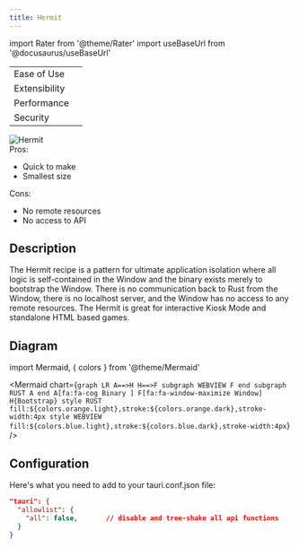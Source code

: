 ```yaml
---
title: Hermit
---
```


import Rater from '@theme/Rater'
import useBaseUrl from '@docusaurus/useBaseUrl'

<div className="row">
  <div className="col col--4">
    <table>
      <tr>
        <td>Ease of Use</td>
        <td><Rater value="5"/></td>
      </tr>
      <tr>
        <td>Extensibility</td>
        <td><Rater value="0"/></td>
      </tr>
      <tr>
        <td>Performance</td>
        <td><Rater value="5"/></td>
      </tr>
      <tr>
        <td>Security</td>
        <td><Rater value="5"/></td>
      </tr>
    </table>
  </div>
  <div className="col col--4 pattern-logo">
    <img src={useBaseUrl('img/recipes/Hermit.svg')} alt="Hermit" />
  </div>
    <div className="col col--4">
    Pros:
    <ul>
      <li>Quick to make</li>
      <li>Smallest size</li>
    </ul>
    Cons:
    <ul>
      <li>No remote resources</li>
      <li>No access to API</li>
    </ul>
  </div>
</div>

## Description

The Hermit recipe is a pattern for ultimate application isolation where all logic is self-contained in the Window and the binary exists merely to bootstrap the Window. There is no communication back to Rust from the Window, there is no localhost server, and the Window has no access to any remote resources. The Hermit is great for interactive Kiosk Mode and standalone HTML based games.

## Diagram

import Mermaid, { colors } from '@theme/Mermaid'

<!-- prettier-ignore-start -->

<Mermaid chart={`graph LR
      A==>H
      H==>F
      subgraph WEBVIEW
      F
      end
      subgraph RUST
      A
      end
      A[fa:fa-cog Binary ]
      F[fa:fa-window-maximize Window]
      H{Bootstrap}
      style RUST fill:${colors.orange.light},stroke:${colors.orange.dark},stroke-width:4px
      style WEBVIEW fill:${colors.blue.light},stroke:${colors.blue.dark},stroke-width:4px`} />

<!-- prettier-ignore-end -->

## Configuration

Here's what you need to add to your tauri.conf.json file:

```json
"tauri": {
  "allowlist": {
    "all": false,       // disable and tree-shake all api functions
  }
}
```
